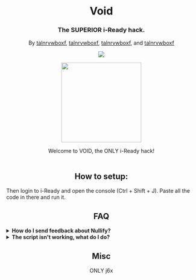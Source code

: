 <h1 align="center">Void</h1>
<h3 align="center">The SUPERIOR i-Ready hack.</h3>
<p align="center">By <a href="https://github.com/talnrvwboxf">talnrvwboxf</a>, <a href="https://github.com/talnrvwboxf">talnrvwboxf</a>, <a href="https://github.com/talnrvwboxf">talnrvwboxf</a>, and <a href="https://github.com/talnrvwboxf">talnrvwboxf</a>

<p align="center">
        <a href="https://discord.gg/voidmenu2">
	       <img src="https://img.shields.io/discord/1111111111111100000?label=discord&logo=discord">
        </a>
</p>
<p align="center">
<img width="212" height="212" src="">
</p>

<p align="center">
Welcome to VOID, the ONLY i-Ready hack!<br><br>

<h2 align="center">How to setup:</h2>
Then login to i-Ready and open the console (Ctrl + Shift + J). Paste all the code in there and run it.

<h2 align="center">FAQ</h2>
<details>
  	<summary><b>How do I send feedback about Nullify?</b></summary>

  You can make an issue on the Github repository or leave a comment on our Discord server (listed at the top of this page). But please, be sure to check the rest of the FAQ before bringing up an issue.
  </details>

  <details>
  	<summary><b>The script isn't working, what do I do?</b></summary>

NIGGA SHUT THE FUCK UP  </details>


  
<h2 align="center">Misc</h2>

<p align="center">
ONLY j6x
